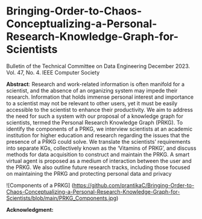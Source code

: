 # Bringing-Order-to-Chaos-Conceptualizing-a-Personal-Research-Knowledge-Graph-for-Scientists
Bulletin of the Technical Committee on Data Engineering December 2023. Vol. 47, No. 4. IEEE Computer Society

**Abstract**: Research and work-related information is often manifold for a scientist, and the absence of an organizing
system may impede their research. Information that holds immense personal interest and importance to a
scientist may not be relevant to other users, yet it must be easily accessible to the scientist to enhance their
productivity. We aim to address the need for such a system with our proposal of a knowledge graph for
scientists, termed the Personal Research Knowledge Graph (PRKG). To identify the components of a PRKG,
we interview scientists at an academic institution for higher education and research regarding the issues that
the presence of a PRKG could solve. We translate the scientists’ requirements into separate KGs, collectively
known as the ‘Vitamins of PRKG’, and discuss methods for data acquisition to construct and maintain the
PRKG. A smart virtual agent is proposed as a medium of interaction between the user and the PRKG. We also
outline future research tracks, including those focused on maintaining the PRKG and protecting personal data
and privacy

![Components of a PRKG] (https://github.com/prantikaC/Bringing-Order-to-Chaos-Conceptualizing-a-Personal-Research-Knowledge-Graph-for-Scientists/blob/main/PRKG_Components.jpg)

**Acknowledgment:** 
